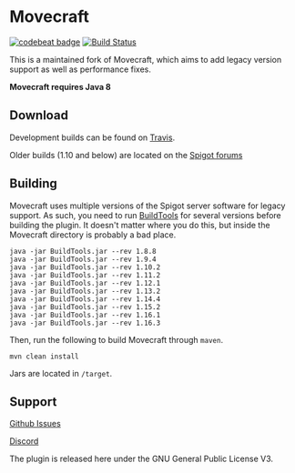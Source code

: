 Movecraft
======
[![codebeat badge](https://codebeat.co/badges/77751ae4-80f7-460a-a225-0e3ae8cbbab1)](https://codebeat.co/projects/github-com-apdevteam-movecraft-master)
[![Build Status](https://travis-ci.org/APDevTeam/Movecraft.svg?branch=master)](https://travis-ci.org/APDevTeam/Movecraft)

This is a maintained fork of Movecraft, which aims to add legacy version support as well as performance fixes.

**Movecraft requires Java 8**

## Download

Development builds can be found on [Travis](https://travis-ci.org/APDevTeam/Movecraft).

Older builds (1.10 and below) are located on the [Spigot forums](https://www.spigotmc.org/resources/movecraft.31321/)

## Building
Movecraft uses multiple versions of the Spigot server software for legacy support. As such, you need to run [BuildTools](https://www.spigotmc.org/wiki/buildtools/) for several versions before building the plugin. It doesn't matter where you do this, but inside the Movecraft directory is probably a bad place.

```
java -jar BuildTools.jar --rev 1.8.8
java -jar BuildTools.jar --rev 1.9.4
java -jar BuildTools.jar --rev 1.10.2
java -jar BuildTools.jar --rev 1.11.2
java -jar BuildTools.jar --rev 1.12.1
java -jar BuildTools.jar --rev 1.13.2
java -jar BuildTools.jar --rev 1.14.4
java -jar BuildTools.jar --rev 1.15.2
java -jar BuildTools.jar --rev 1.16.1
java -jar BuildTools.jar --rev 1.16.3
```

Then, run the following to build Movecraft through `maven`.
```
mvn clean install
```
Jars are located in `/target`.

## Support
[Github Issues](https://github.com/eirikh1996/Movecraft/issues)

[Discord](https://discord.gg/ukYYG2T)

The plugin is released here under the GNU General Public License V3. 

